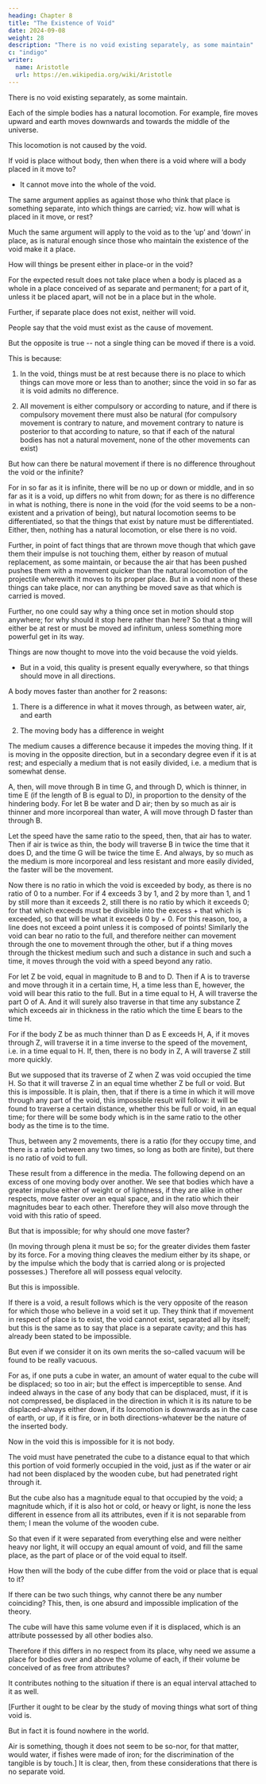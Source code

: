 ```yaml
---
heading: Chapter 8
title: "The Existence of Void"
date: 2024-09-08
weight: 28
description: "There is no void existing separately, as some maintain"
c: "indigo"
writer:
  name: Aristotle 
  url: https://en.wikipedia.org/wiki/Aristotle
---
```




There is no void existing separately, as some maintain. 

Each of the simple bodies has a natural locomotion. For example, fire moves upward and earth moves downwards and towards the middle of the universe.

This locomotion is not caused by the void. 

<!-- What, then, will the void be the condition of? It is thought to be the condition of movement in respect of place, and it is not the condition of this.  -->

If void is place without body, then when there is a void where will a body placed in it move to?
- It cannot move into the whole of the void. 

The same argument applies as against those who think that place is something separate, into which things are carried; viz. how will what is placed in it move, or rest? 

Much the same argument will apply to the void as to the ‘up’ and ‘down’ in place, as is natural enough since those who maintain the existence of the void make it a place.

How will things be present either in place-or in the void? 

For the expected result does not take place when a body is placed as a whole in a place conceived of as separate and permanent; for a part of it, unless it be placed apart, will not be in a place but in the whole. 

Further, if separate place does not exist, neither will void.

People say that the void must exist as the cause of movement.

But the opposite is true -- not a single thing can be moved if there is a void.


<!-- what rather turns out to be the case, if one the matter, is the opposite, that  -->


This is because:

1. In the void, things must be at rest because there is no place to which things can move more or less than to another; since the void in so far as it is void admits no difference.

<!-- ; for as with those who for a like reason say the
earth is at rest, so, too,  -->


2. All movement is either compulsory or according to nature, and if there is compulsory movement there must also be natural (for compulsory movement is contrary to nature, and movement contrary to nature is posterior to that according to nature, so that if each of the natural bodies has not a natural movement, none of the other movements can exist)

But how can there be natural movement if there is no difference throughout the void or the infinite? 

For in so far as it is infinite, there will be no up or down or middle, and in so far as it is a void, up differs no whit from down; for as there is no difference in what is nothing, there is none in the void (for the void seems to be a non-existent and a privation of being), but natural locomotion seems to be differentiated, so that the things that exist by nature must be differentiated. Either, then, nothing has a natural locomotion, or else there is no void.

Further, in point of fact things that are thrown move though that which gave them their impulse is not touching them, either by reason of mutual replacement, as some maintain, or because the air that has been pushed pushes them with a movement quicker than the natural locomotion of the projectile wherewith it moves to its proper place. But in a void none of these things can take place, nor can anything be moved save as that which is carried is moved.

Further, no one could say why a thing once set in motion should stop anywhere; for why should it stop here rather than here? So that a thing will either be at rest or must be moved ad infinitum, unless something more powerful get in its way.

Things are now thought to move into the void because the void yields.
- But in a void, this quality is present equally everywhere, so that things should move in all directions.


A body moves faster than another for 2 reasons:

1. There is a difference in what it moves through, as between water, air, and earth


2. The moving body has a difference in weight

 <!-- differs from the other owing to excess of weight or of lightness. -->

The medium causes a difference because it impedes the moving thing. If it is moving in the opposite direction, but in a secondary degree even if it is at rest; and especially a medium that is not easily divided, i.e. a medium that is somewhat dense. 

A, then, will move through B in time G, and through D, which is thinner, in time E (if the
length of B is egual to D), in proportion to the density of the hindering body. For let B
be water and D air; then by so much as air is thinner and more incorporeal than water, A
will move through D faster than through B. 

Let the speed have the same ratio to the
speed, then, that air has to water. Then if air is twice as thin, the body will traverse B in
twice the time that it does D, and the time G will be twice the time E. And always, by so
much as the medium is more incorporeal and less resistant and more easily divided, the
faster will be the movement.

Now there is no ratio in which the void is exceeded by body, as there is no ratio of 0 to a
number. For if 4 exceeds 3 by 1, and 2 by more than 1, and 1 by still more than it
exceeds 2, still there is no ratio by which it exceeds 0; for that which exceeds must be
divisible into the excess + that which is exceeded, so that will be what it exceeds 0 by +
0. For this reason, too, a line does not exceed a point unless it is composed of points!
Similarly the void can bear no ratio to the full, and therefore neither can movement
through the one to movement through the other, but if a thing moves through the
thickest medium such and such a distance in such and such a time, it moves through the
void with a speed beyond any ratio.

For let Z be void, equal in magnitude to B and to D. Then if A is to traverse and move through it in a certain time, H, a time less than E, however, the void will bear this ratio to the full. But in a time equal to H, A will traverse the part O of A. And it will surely also traverse in that time any substance Z which exceeds air in thickness in the ratio which the time E bears to the time H. 

For if the body Z be as much thinner than D as E exceeds H, A, if it moves through Z, will traverse it in a time inverse to the speed of the movement, i.e. in a time equal to H. If, then, there is no body in Z, A will traverse Z still more quickly. 

But we supposed that its traverse of Z when Z was void occupied the time H. So that it will traverse Z in an equal time whether Z be full or void. But this is impossible. It is plain, then, that if there is a time in which it will move through any part of the void, this impossible result will follow: it will be found to traverse a certain distance, whether this be full or void, in an equal time; for there will be some body which is in the same ratio to the other body as the time is to the time.

Thus, between any 2 movements, there is a ratio (for they occupy time, and there is a ratio between any two
times, so long as both are finite), but there is no ratio of void to full.

These result from a difference in the media. The following depend on an excess of one moving body over another. We see that bodies which have a greater impulse either of weight or of lightness, if they are alike in other respects,
move faster over an equal space, and in the ratio which their magnitudes bear to each
other. Therefore they will also move through the void with this ratio of speed. 

But that is impossible; for why should one move faster? 

(In moving through plena it must be so; for the greater divides them faster by its force. For a moving thing cleaves the medium either by its shape, or by the impulse which the body that is carried along or is projected possesses.) Therefore all will possess equal velocity. 

But this is impossible.

If there is a void, a result follows which is the very opposite of the reason for which those who believe in a void set it up. They think that if movement in respect of place is to exist, the void cannot exist, separated all by itself; but this is the same as to say that place is a separate cavity; and this has
already been stated to be impossible.

But even if we consider it on its own merits the so-called vacuum will be found to be really vacuous. 

For as, if one puts a cube in water, an amount of water equal to the cube will be displaced; so too in air; but the effect is imperceptible to sense. And indeed always in the case of any body that can be displaced, must, if it is not compressed, be displaced in the direction in which it is its nature to be displaced-always either down, if its locomotion is downwards as in the case of earth, or up, if it is fire, or in both directions-whatever be the nature of the inserted body.

Now in the void this is impossible for it is not body.

The void must have penetrated the cube to a distance equal
to that which this portion of void formerly occupied in the void, just as if the water or
air had not been displaced by the wooden cube, but had penetrated right through it.

But the cube also has a magnitude equal to that occupied by the void; a magnitude which, if it is also hot or cold, or heavy or light, is none the less different in essence from all its attributes, even if it is not separable from them; I mean the volume of the wooden cube.

So that even if it were separated from everything else and were neither
heavy nor light, it will occupy an equal amount of void, and fill the same place, as the
part of place or of the void equal to itself. 

How then will the body of the cube differ from the void or place that is equal to it? 

If there can be two such things, why cannot there be any number coinciding? This, then, is one absurd and impossible
implication of the theory. 

The cube will have this same volume even if it is displaced, which is an attribute possessed by all other bodies also. 

Therefore if this differs in no respect from its place, why need we assume a place for bodies over and above the volume of each, if their volume be conceived of as free from attributes? 

It contributes nothing to the situation if there is an equal interval attached to it as well.

[Further it ought to be clear by the study of moving things what sort of thing void is.

But in fact it is found nowhere in the world. 

Air is something, though it does not seem to be so-nor, for that matter, would water, if fishes were made of iron; for the
discrimination of the tangible is by touch.] It is clear, then, from these considerations
that there is no separate void.
